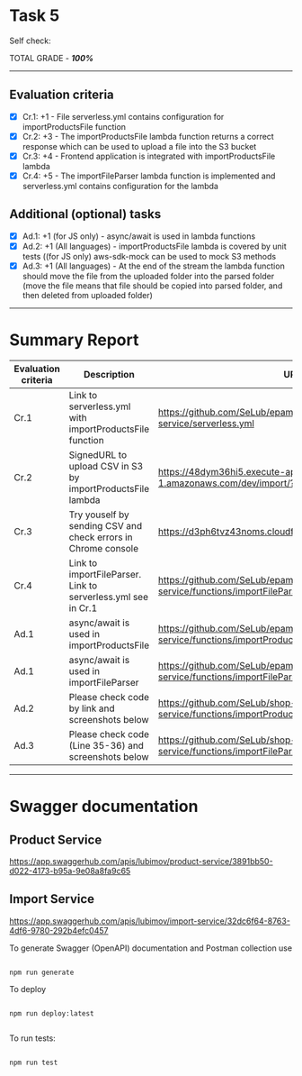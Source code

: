 # **Task 5**

Self check:

TOTAL GRADE - _**100%**_

---

## **Evaluation criteria**

- [x] Cr.1: +1 - File serverless.yml contains configuration for importProductsFile function
- [x] Cr.2: +3 - The importProductsFile lambda function returns a correct response which can be used to upload a file into the S3 bucket
- [x] Cr.3: +4 - Frontend application is integrated with importProductsFile lambda
- [x] Cr.4: +5 - The importFileParser lambda function is implemented and serverless.yml contains configuration for the lambda

## **Additional (optional) tasks**

- [x] Ad.1: +1 (for JS only) - async/await is used in lambda functions
- [x] Ad.2: +1 (All languages) - importProductsFile lambda is covered by unit tests ((for JS only) aws-sdk-mock can be used to mock S3 methods
- [x] Ad.3: +1 (All languages) - At the end of the stream the lambda function should move the file from the uploaded folder into the parsed folder (move the file means that file should be copied into parsed folder, and then deleted from uploaded folder)

---

# **Summary Report**

| Evaluation criteria | Description                                                   | URL                                                                                                                     |
| ------------------- | ------------------------------------------------------------- | ----------------------------------------------------------------------------------------------------------------------- |
| Cr.1                | Link to serverless.yml with importProductsFile function       | https://github.com/SeLub/epam-aws-be/blob/task-5/import-service/serverless.yml                                          |
| Cr.2                | SignedURL to upload CSV in S3 by importProductsFile lambda    | https://48dym36hi5.execute-api.us-east-1.amazonaws.com/dev/import/?name=product.csv                                     |
| Cr.3                | Try youself by sending CSV and check errors in Chrome console | https://d3ph6tvz43noms.cloudfront.net/admin/products                                                                    |
| Cr.4                | Link to importFileParser. Link to serverless.yml see in Cr.1  | https://github.com/SeLub/epam-aws-be/blob/task-5/import-service/functions/importFileParser/importFileParser.js          |
| Ad.1                | async/await is used in importProductsFile                     | https://github.com/SeLub/epam-aws-be/blob/task-5/import-service/functions/importProductsFile/importProductsFile.js      |
| Ad.1                | async/await is used in importFileParser                       | https://github.com/SeLub/epam-aws-be/blob/task-5/import-service/functions/importFileParser/importFileParser.js          |
| Ad.2                | Please check code by link and screenshots below               | https://github.com/SeLub/shop-aws-be/blob/task-5/import-service/functions/importProductsFile/importProductsFile.test.js |
| Ad.3                | Please check code (Line 35-36) and screenshots below          | https://github.com/SeLub/shop-aws-be/blob/task-5/import-service/functions/importFileParser/importFileParser.js          |

---

# **Swagger documentation**

## Product Service

https://app.swaggerhub.com/apis/lubimov/product-service/3891bb50-d022-4173-b95a-9e08a8fa9c65

## Import Service

https://app.swaggerhub.com/apis/lubimov/import-service/32dc6f64-8763-4df6-9780-292b4efc0457

To generate Swagger (OpenAPI) documentation and Postman collection use

```

npm run generate

```

To deploy

```

npm run deploy:latest


```

To run tests:

```

npm run test

```

